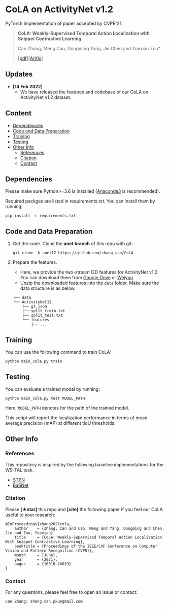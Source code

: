 # CoLA on ActivityNet v1.2

PyTorch Implementation of paper accepted by CVPR'21:

> **CoLA: Weakly-Supervised Temporal Action Localization with Snippet Contrastive Learning**
>
> Can Zhang, Meng Cao, Dongming Yang, Jie Chen and Yuexian Zou\*.
>
> [[pdf](https://openaccess.thecvf.com/content/CVPR2021/papers/Zhang_CoLA_Weakly-Supervised_Temporal_Action_Localization_With_Snippet_Contrastive_Learning_CVPR_2021_paper.pdf)][[ArXiv](https://arxiv.org/abs/2103.16392)]

## Updates

* **[14 Feb 2022]** 
    *  We have released the features and codebase of our CoLA on ActivityNet v1.2 dataset. 

## Content

- [Dependencies](#dependencies)
- [Code and Data Preparation](#code-and-data-preparation)
- [Training](#training)
- [Testing](#testing)
- [Other Info](#other-info)
  - [References](#references)
  - [Citation](#citation)
  - [Contact](#contact)


## Dependencies

Please make sure Python>=3.6 is installed ([Anaconda3](https://repo.anaconda.com/archive/) is recommended).

Required packges are listed in requirements.txt. You can install them by running:

```
pip install -r requirements.txt
```

## Code and Data Preparation

1. Get the code. Clone the **anet branch** of this repo with git:

   ```
   git clone -b anet12 https://github.com/zhang-can/CoLA
   ```

2. Prepare the features.

   * Here, we provide the two-stream I3D features for ActivityNet v1.2. You can download them from [Google Drive](https://drive.google.com/file/d/1paAv3FsqHtNsDO6M78mj7J3WqVf_CgSG/view?usp=sharing) or [Weiyun](https://share.weiyun.com/fQRZnfJq).
   * Unzip the downloaded features into the `data` folder. Make sure the data structure is as below.
   
   ```
   ├── data
   └── ActivityNet12
       ├── gt.json
       ├── split_train.txt
       ├── split_test.txt
       └── features
           ├── ...
   ```

## Training 

You can use the following command to train CoLA:

```
python main_cola.py train
```

## Testing 

You can evaluate a trained model by running:

```
python main_cola.py test MODEL_PATH
```

Here, `MODEL_PATH` denotes for the path of the trained model.

This script will report the localization performance in terms of mean average precision (mAP) at different tIoU thresholds.

## Other Info

### References

This repository is inspired by the following baseline implementations for the WS-TAL task.

- [STPN](https://github.com/bellos1203/STPN)
- [BaSNet](https://github.com/Pilhyeon/BaSNet-pytorch)

### Citation

Please **[★star]** this repo and **[cite]** the following paper if you feel our CoLA useful to your research:

```
@InProceedings{zhang2021cola,
    author    = {Zhang, Can and Cao, Meng and Yang, Dongming and Chen, Jie and Zou, Yuexian},
    title     = {CoLA: Weakly-Supervised Temporal Action Localization With Snippet Contrastive Learning},
    booktitle = {Proceedings of the IEEE/CVF Conference on Computer Vision and Pattern Recognition (CVPR)},
    month     = {June},
    year      = {2021},
    pages     = {16010-16019}
}
```

### Contact

For any questions, please feel free to open an issue or contact:

```
Can Zhang: zhang.can.pku@gmail.com
```

